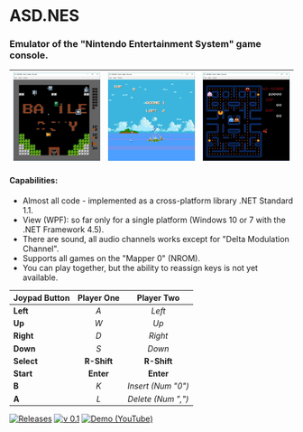# ASD.NES
### Emulator of the "Nintendo Entertainment System" game console.
|![Battle City Screenshot](https://github.com/Art-Stea1th/ASD.NES/blob/master/Screenshots/battle-city.jpg)|![Battle City Screenshot](https://github.com/Art-Stea1th/ASD.NES/blob/master/Screenshots/sky-destroyer.jpg)|![Battle City Screenshot](https://github.com/Art-Stea1th/ASD.NES/blob/master/Screenshots/pacman.jpg)|
|:---:|:---:|:---:|

#### Capabilities:
- Almost all code - implemented as a cross-platform library .NET Standard 1.1.
- View (WPF): so far only for a single platform (Windows 10 or 7 with the .NET Framework 4.5).
- There are sound, all audio channels works except for "Delta Modulation Channel".
- Supports all games on the "Mapper 0" (NROM).
- You can play together, but the ability to reassign keys is not yet available.

| Joypad Button    | Player One        | Player Two         |
| :---             |      :---:        |       :---:        |
| **Left**         | *A*               | *Left*             |
| **Up**           | *W*               | *Up*               |
| **Right**        | *D*               | *Right*            |
| **Down**         | *S*               | *Down*             |
| **Select**       | **R-Shift**       | **R-Shift**        |
| **Start**        | **Enter**         | **Enter**          |
| **B**            | *K*               | *Insert (Num "0")* |
| **A**            | *L*               | *Delete (Num ",")* |

[![Releases](https://img.shields.io/badge/Releases-All-green.svg?style=flat-square&colorB=9FB861)](https://github.com/Art-Stea1th/ASD.NES/releases) [![v 0.1](https://img.shields.io/badge/v%200.1-Latest-green.svg?style=flat-square&colorB=9FB861)](https://github.com/Art-Stea1th/ASD.NES/releases/latest) [![Demo (YouTube)](https://img.shields.io/badge/Demo-YouTube-red.svg?style=flat-square&colorB=E52D27)](https://youtu.be/x1VdTbkar8M)
